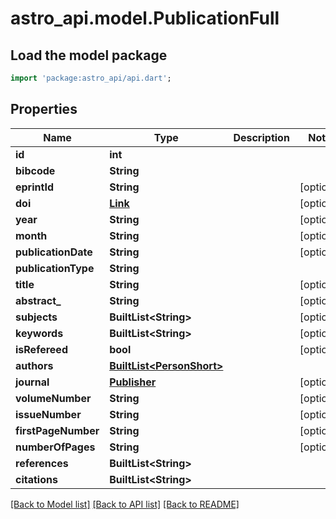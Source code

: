 # astro_api.model.PublicationFull

## Load the model package
```dart
import 'package:astro_api/api.dart';
```

## Properties
Name | Type | Description | Notes
------------ | ------------- | ------------- | -------------
**id** | **int** |  | 
**bibcode** | **String** |  | 
**eprintId** | **String** |  | [optional] 
**doi** | [**Link**](Link.md) |  | [optional] 
**year** | **String** |  | [optional] 
**month** | **String** |  | [optional] 
**publicationDate** | **String** |  | [optional] 
**publicationType** | **String** |  | 
**title** | **String** |  | [optional] 
**abstract_** | **String** |  | [optional] 
**subjects** | **BuiltList&lt;String&gt;** |  | [optional] 
**keywords** | **BuiltList&lt;String&gt;** |  | [optional] 
**isRefereed** | **bool** |  | [optional] 
**authors** | [**BuiltList&lt;PersonShort&gt;**](PersonShort.md) |  | 
**journal** | [**Publisher**](Publisher.md) |  | [optional] 
**volumeNumber** | **String** |  | [optional] 
**issueNumber** | **String** |  | [optional] 
**firstPageNumber** | **String** |  | [optional] 
**numberOfPages** | **String** |  | [optional] 
**references** | **BuiltList&lt;String&gt;** |  | 
**citations** | **BuiltList&lt;String&gt;** |  | 

[[Back to Model list]](../README.md#documentation-for-models) [[Back to API list]](../README.md#documentation-for-api-endpoints) [[Back to README]](../README.md)


